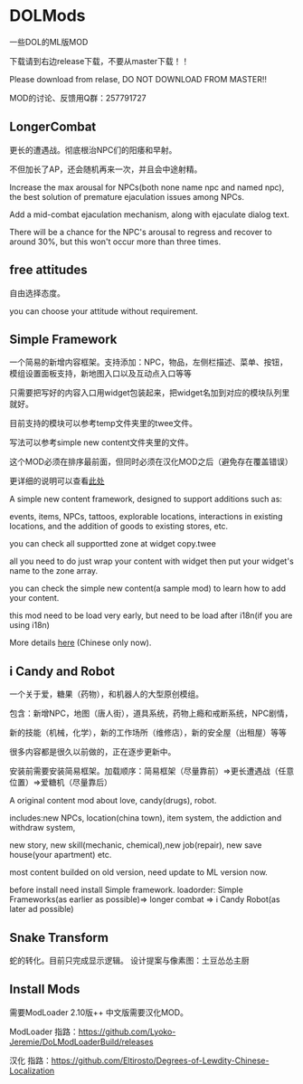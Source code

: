 # DOLMods
一些DOL的ML版MOD

下载请到右边release下载，不要从master下载！！

Please download from relase, DO NOT DOWNLOAD FROM MASTER!!

MOD的讨论、反馈用Q群：257791727

## LongerCombat
更长的遭遇战。彻底根治NPC们的阳痿和早射。

不但加长了AP，还会随机再来一次，并且会中途射精。

Increase the max arousal for NPCs(both none name npc and named npc), the best solution of premature ejaculation issues among NPCs.

Add a mid-combat ejaculation mechanism, along with ejaculate dialog text.

There will be a chance for the NPC's arousal to regress and recover to around 30%, but this won't occur more than three times.

## free attitudes
自由选择态度。

you can choose your attitude without requirement.

## Simple Framework
一个简易的新增内容框架。支持添加：NPC，物品，左侧栏描述、菜单、按钮，模组设置面板支持，新地图入口以及互动点入口等等

只需要把写好的内容入口用widget包装起来，把widget名加到对应的模块队列里就好。

目前支持的模块可以参考temp文件夹里的twee文件。

写法可以参考simple new content文件夹里的文件。

这个MOD必须在排序最前面，但同时必须在汉化MOD之后（避免存在覆盖错误）

更详细的说明可以查看[此处](https://github.com/emicoto/DOLMods/blob/main/Simple%20Frameworks/README.md)


A simple new content framework, designed to support additions such as:

events, items, NPCs, tattoos, explorable locations, interactions in existing locations, and the addition of goods to existing stores, etc.

you can check all supportted zone at widget copy.twee

all you need to do just wrap your content with widget then put your widget's name to the zone array.

you can check the simple new content(a sample mod) to learn how to add your content.

this mod need to be load very early, but need to be load after i18n(if you are using i18n)

More details [here](https://github.com/emicoto/DOLMods/blob/main/Simple%20Frameworks/README.md) (Chinese only now).

## i Candy and Robot
一个关于爱，糖果（药物），和机器人的大型原创模组。

包含：新增NPC，地图（唐人街），道具系统，药物上瘾和戒断系统，NPC剧情，

新的技能（机械，化学），新的工作场所（维修店），新的安全屋（出租屋）等等

很多内容都是很久以前做的，正在逐步更新中。

安装前需要安装简易框架。加载顺序：简易框架（尽量靠前）=>更长遭遇战（任意位置）=>爱糖机（尽量靠后）


A original content mod about love, candy(drugs), robot.

includes:new NPCs, location(china town), item system, the addiction and withdraw system, 

new story, new skill(mechanic, chemical),new job(repair), new save house(your apartment) etc. 

most content builded on old version, need update to ML version now.

before install need install Simple framework. loadorder: Simple Frameworks(as earlier as possible)=> longer combat => i Candy Robot(as later ad possible)

## Snake Transform
蛇的转化。目前只完成显示逻辑。
设计提案与像素图：土豆怂怂主厨

## Install Mods
需要ModLoader 2.10版++ 中文版需要汉化MOD。

ModLoader 指路：https://github.com/Lyoko-Jeremie/DoLModLoaderBuild/releases

汉化 指路：https://github.com/Eltirosto/Degrees-of-Lewdity-Chinese-Localization
